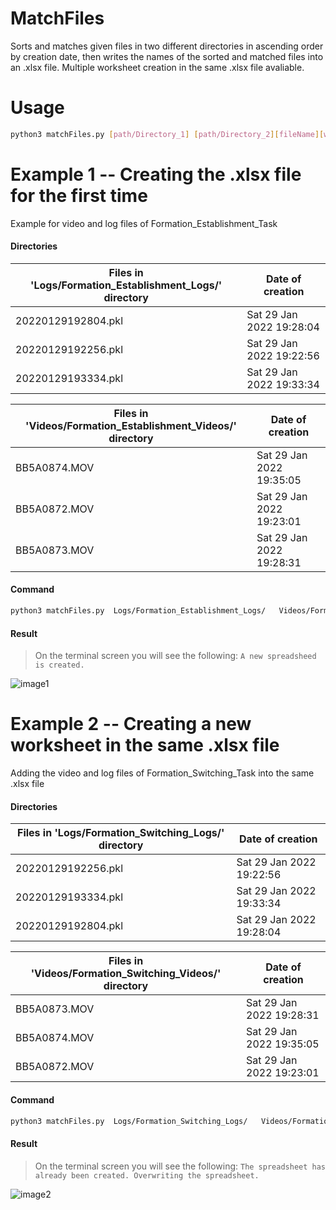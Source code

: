# MatchFiles
Sorts and matches given files in two different directories in ascending order by creation date, then writes the names of the sorted and matched files into an .xlsx file.
Multiple worksheet creation in the same .xlsx file avaliable.

# Usage
```sh
python3 matchFiles.py [path/Directory_1] [path/Directory_2][fileName][worksheetName]
```
# Example 1 -- Creating the .xlsx file for the first time
Example for video and log files of Formation_Establishment_Task

#### Directories
| Files in 'Logs/Formation_Establishment_Logs/' directory | Date of creation |
| ------ | ------ |
| 20220129192804.pkl | Sat 29 Jan 2022 19:28:04 |
| 20220129192256.pkl  | Sat 29 Jan 2022 19:22:56 |
| 20220129193334.pkl | Sat 29 Jan 2022 19:33:34|


| Files in 'Videos/Formation_Establishment_Videos/' directory | Date of creation |
| ------ | ------ |
| BB5A0874.MOV | Sat 29 Jan 2022 19:35:05|
| BB5A0872.MOV  | Sat 29 Jan 2022 19:23:01 |
| BB5A0873.MOV | Sat 29 Jan 2022 19:28:31 |


#### Command
```sh
python3 matchFiles.py  Logs/Formation_Establishment_Logs/   Videos/Formation_Establishment_Videos/   SoNS_Experiments    Formation_Establishment_Task
```
#### Result
> On the terminal screen you will see the following:
`A new spreadsheed is created.` 

![image1](https://drive.google.com/uc?export=view&id=1-Vzojhgt48oqOogmNVaVKBthETzQBcgO)

# Example 2 -- Creating a new worksheet in the same .xlsx file 
Adding the video and log files of Formation_Switching_Task into the same .xlsx file
#### Directories
| Files in 'Logs/Formation_Switching_Logs/' directory | Date of creation |
| ------ | ------ |
| 20220129192256.pkl  | Sat 29 Jan 2022 19:22:56 |
| 20220129193334.pkl | Sat 29 Jan 2022 19:33:34|
| 20220129192804.pkl | Sat 29 Jan 2022 19:28:04 |

| Files in 'Videos/Formation_Switching_Videos/' directory | Date of creation |
| ------ | ------ |
| BB5A0873.MOV | Sat 29 Jan 2022 19:28:31 |
| BB5A0874.MOV | Sat 29 Jan 2022 19:35:05|
| BB5A0872.MOV  | Sat 29 Jan 2022 19:23:01 |

#### Command
```sh
python3 matchFiles.py  Logs/Formation_Switching_Logs/   Videos/Formation_Switching_Videos/   SoNS_Experiments    Formation_Switching_Task
```
#### Result
> On the terminal screen you will see the following:
`The spreadsheet has already been created. Overwriting the spreadsheet.` 

![image2](https://drive.google.com/uc?export=view&id=1PciX_FiAPb2ErJSDaKr_Sw-WB5UvZBzO)
